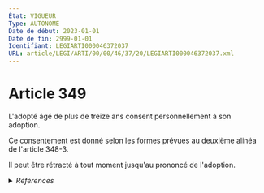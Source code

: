 ```yaml
---
État: VIGUEUR
Type: AUTONOME
Date de début: 2023-01-01
Date de fin: 2999-01-01
Identifiant: LEGIARTI000046372037
URL: article/LEGI/ARTI/00/00/46/37/20/LEGIARTI000046372037.xml
---
```


<h1>Article 349</h1>

L'adopté âgé de plus de treize ans consent personnellement à son adoption.<br />

Ce consentement est donné selon les formes prévues au deuxième alinéa de
l'article 348-3.<br />

Il peut être rétracté à tout moment jusqu'au prononcé de l'adoption.


<details>
  <summary><em>Références</em></summary>

  <h2>Articles faisant référence à l'article</h2>
  
  <ul>
    <li>
      <a href="https://legal.tricoteuses.fr//redirection/LEGIARTI000006425865?vers=git&vers=legifrance">Code civil - article 345 AUTONOME MODIFIE, en vigueur du 1976-12-23 au 1996-07-06</a> CONCORDE source
    </li>
    <li>
      <a href="https://legal.tricoteuses.fr//redirection/LEGIARTI000006425866?vers=git&vers=legifrance">Code civil - article 345 AUTONOME MODIFIE, en vigueur du 1996-07-06 au 2010-12-24</a> CONCORDE source
    </li>
    <li>
      <a href="https://legal.tricoteuses.fr//redirection/LEGIARTI000048452073?vers=git&vers=legifrance">Code civil - article 345 AUTONOME MODIFIE, en vigueur du 1939-07-30 au 1966-11-01</a> CONCORDE source
    </li>
    <li>
      <a href="https://legal.tricoteuses.fr//redirection/LEGIARTI000023276605?vers=git&vers=legifrance">Code civil - article 345 AUTONOME MODIFIE, en vigueur du 2010-12-24 au 2022-02-23</a> CONCORDE source
    </li>
    <li>
      <a href="https://legal.tricoteuses.fr//redirection/LEGIARTI000048489653?vers=git&vers=legifrance">Code civil - article 345 AUTONOME MODIFIE, en vigueur du 1966-11-01 au 1976-12-23</a> CONCORDE source
    </li>
    <li>
      <a href="https://legal.tricoteuses.fr//redirection/LEGIARTI000045204982?vers=git&vers=legifrance">Code civil - article 345 AUTONOME MODIFIE, en vigueur du 2022-02-23 au 2023-01-01</a> CONCORDE source
    </li>
    <li>
      <a href="https://legal.tricoteuses.fr//redirection/LEGIARTI000046372008?vers=git&vers=legifrance">Code civil - article 345 AUTONOME VIGUEUR, en vigueur depuis le 2023-01-01</a> CONCORDE source
    </li>
    <li>
      <a href="https://legal.tricoteuses.fr//redirection/LEGIARTI000046369142?vers=git&vers=legifrance">Ordonnance n° 2022-1292 du 5 octobre 2022 prise en application de l'article 18 de la loi n° 2022-219 du 21 février 2022 visant à réformer l'adoption - article 3 ENTIEREMENT_MODIF</a> DEPLACEMENT cible
    </li>
    <li>
      <a href="https://legal.tricoteuses.fr//redirection/LEGIARTI000046369142?vers=git&vers=legifrance">Ordonnance n° 2022-1292 du 5 octobre 2022 prise en application de l'article 18 de la loi n° 2022-219 du 21 février 2022 visant à réformer l'adoption - article 3 ENTIEREMENT_MODIF</a> DEPLACE source
    </li>
    <li>
      <a href="https://legal.tricoteuses.fr//redirection/LEGIARTI000046369150?vers=git&vers=legifrance">Ordonnance n° 2022-1292 du 5 octobre 2022 prise en application de l'article 18 de la loi n° 2022-219 du 21 février 2022 visant à réformer l'adoption - article 7 ENTIEREMENT_MODIF</a> MODIFIE source
    </li>
  </ul>
  
  <h2>Références faites par l'article</h2>
  
  <ul>
    <li>
      1982-10-28 CITATION cible <a href="https://legal.tricoteuses.fr//redirection/LEGIARTI000006682894?vers=git&vers=legifrance">Décret n°82-938 du 28 octobre 1982 CREANT UNE MEDAILLE DE LA FAMILLE FRANCAISE. - article 2 AUTONOME ABROGE, en vigueur du 1983-01-01 au 2004-10-26</a>
    </li>
    <li>
      1985-08-23 CITATION cible <a href="https://legal.tricoteuses.fr//redirection/LEGIARTI000006683012?vers=git&vers=legifrance">Décret n°85-937 du 23 août 1985 relatif au conseil de famille des pupilles de l'Etat. - article 19 AUTONOME ABROGE, en vigueur du 1998-09-15 au 2004-10-26</a>
    </li>
    <li>
      CODIFICATION source Loi 1803-03-14
    </li>
    <li>
      2022-10-05 DEPLACEMENT source <a href="https://legal.tricoteuses.fr//redirection/LEGIARTI000046369142?vers=git&vers=legifrance">Ordonnance n° 2022-1292 du 5 octobre 2022 prise en application de l'article 18 de la loi n° 2022-219 du 21 février 2022 visant à réformer l'adoption - article 3 ENTIEREMENT_MODIF</a>
    </li>
    <li>
      2022-10-05 DEPLACE cible <a href="https://legal.tricoteuses.fr//redirection/LEGIARTI000046369142?vers=git&vers=legifrance">Ordonnance n° 2022-1292 du 5 octobre 2022 prise en application de l'article 18 de la loi n° 2022-219 du 21 février 2022 visant à réformer l'adoption - article 3 ENTIEREMENT_MODIF</a>
    </li>
    <li>
      2022-10-05 MODIFIE cible <a href="https://legal.tricoteuses.fr//redirection/LEGIARTI000046369150?vers=git&vers=legifrance">Ordonnance n° 2022-1292 du 5 octobre 2022 prise en application de l'article 18 de la loi n° 2022-219 du 21 février 2022 visant à réformer l'adoption - article 7 ENTIEREMENT_MODIF</a>
    </li>
    <li>
      2022-12-23 CITATION cible <a href="https://legal.tricoteuses.fr//redirection/LEGIARTI000046801251?vers=git&vers=legifrance">Décret n° 2022-1630 du 23 décembre 2022 portant diverses dispositions d'application de la réforme de l'adoption - article 2 ENTIEREMENT_MODIF</a>
    </li>
    <li>
      2999-01-01 CONCORDE cible <a href="https://legal.tricoteuses.fr//redirection/LEGIARTI000045204982?vers=git&vers=legifrance">Code civil - article 345 AUTONOME MODIFIE, en vigueur du 2022-02-23 au 2023-01-01</a>
    </li>
    <li>
      2999-01-01 CITATION cible <a href="https://legal.tricoteuses.fr//redirection/LEGIARTI000049624671?vers=git&vers=legifrance">Code de l'action sociale et des familles - article R224-18 AUTONOME VIGUEUR, en vigueur depuis le 2024-06-01</a>
    </li>
  </ul>
</details>

